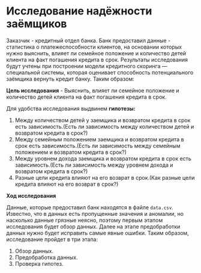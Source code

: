 # Исследование надёжности заёмщиков
Заказчик - кредитный отдел банка. Банк предоставил данные - статистика о платежеспособности клиентов, на основании которых нужно выяснить, влияет ли семейное положение и количество детей клиента на факт погашения кредита в срок. Результаты исследования будут учтены при построении модели кредитного скоринга — специальной системы, которая оценивает способность потенциального заёмщика вернуть кредит банку. Таким образом: 

**Цель исследования** - Выяснить, влияет ли семейное положение и количество детей клиента на факт погашения кредита в срок.

Для удобства исследования выдвинем **гипотезы:**

1. Между количеством детей у заемщика и возвратом кредита в срок есть зависимость.(Есть ли зависимость между количеством детей и возвратом кредита в срок?)
2. Между семейным положением заемщика и возвратом кредита в срок есть зависимость.(Есть ли зависимость между семейным положением и возвратом кредита в срок?)
3. Между уровнем дохода заемщика и возвратом кредита в срок есть зависимость.(Есть ли зависимость между уровнем дохода и возвратом кредита в срок?)
4. Разные цели кредита влияют на его возврат в срок.(Как разные цели кредита влияют на его возврат в срок?)

**Ход исследования**

Данные, которые предоставил банк находятся в файле `data.csv`. Известно, что в данных есть пропущенные значения и аномалии, но насколько данные грязные неясно, поэтому первым этапом исследования будет обзор данных. Далее на этапе предобработки данных нужно будет исправить самые явные ошибки. Таким образом, исследование пройдет в три этапа: 
 1. Обзор данных.
 2. Предобработка данных.
 3. Проверка гипотез.